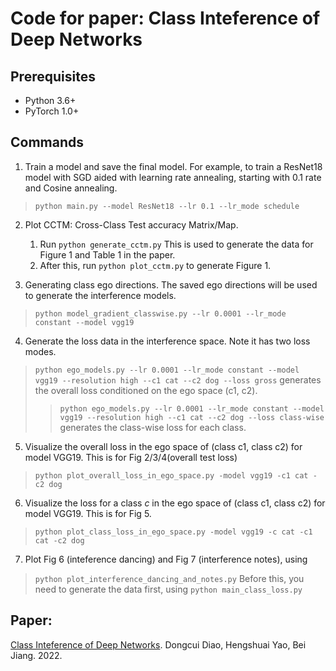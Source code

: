 # Code for paper: Class Inteference of Deep Networks


## Prerequisites
- Python 3.6+
- PyTorch 1.0+

## Commands

1. Train a model and save the final model. For example, to train a ResNet18 model with SGD aided with learning rate annealing, starting with 0.1 rate and Cosine annealing. 
>`python main.py --model ResNet18 --lr 0.1 --lr_mode schedule` 

2. Plot CCTM: Cross-Class Test accuracy Matrix/Map. 
   1. Run `python generate_cctm.py` This is used to generate the data for Figure 1 and Table 1 in the paper. 
   2. After this, run `python plot_cctm.py` to generate Figure 1. 

3. Generating class ego directions. The saved ego directions will be used to generate the interference models. 
>`python model_gradient_classwise.py --lr 0.0001 --lr_mode constant --model vgg19`

4. Generate the loss data in the interference space. Note it has two loss modes. 
>`python ego_models.py --lr 0.0001 --lr_mode constant --model vgg19 --resolution high --c1 cat --c2 dog --loss gross` generates the overall loss conditioned on the ego space (c1, c2). 
>>`python ego_models.py --lr 0.0001 --lr_mode constant --model vgg19 --resolution high --c1 cat --c2 dog --loss class-wise` generates the class-wise loss for each class. 

5. Visualize the overall loss in the ego space of (class c1, class c2) for model VGG19. This is for  Fig 2/3/4(overall test loss)  
>`python plot_overall_loss_in_ego_space.py -model vgg19 -c1 cat -c2 dog`

6. Visualize the loss for a class $c$ in the ego space of (class c1, class c2) for model VGG19. This is for Fig 5.  
>`python plot_class_loss_in_ego_space.py -model vgg19 -c cat -c1 cat -c2 dog`

7. Plot Fig 6 (inteference dancing) and Fig 7 (interference notes), using
> `python plot_interference_dancing_and_notes.py` Before this, you need to generate the data first, using 
>`python main_class_loss.py`


## Paper:
[Class Inteference of Deep Networks](https://arxiv.org/abs/2211.01370). Dongcui Diao, Hengshuai Yao, Bei Jiang. 2022. 
